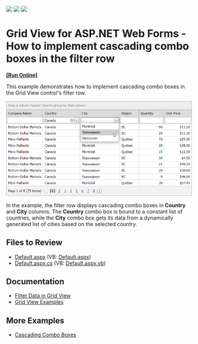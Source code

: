 <!-- default badges list -->
![](https://img.shields.io/endpoint?url=https://codecentral.devexpress.com/api/v1/VersionRange/128531147/16.1.4%2B)
[![](https://img.shields.io/badge/Open_in_DevExpress_Support_Center-FF7200?style=flat-square&logo=DevExpress&logoColor=white)](https://supportcenter.devexpress.com/ticket/details/E112)
[![](https://img.shields.io/badge/📖_How_to_use_DevExpress_Examples-e9f6fc?style=flat-square)](https://docs.devexpress.com/GeneralInformation/403183)
<!-- default badges end -->
# Grid View for ASP.NET Web Forms - How to implement cascading combo boxes in the filter row
<!-- run online -->
**[[Run Online]](https://codecentral.devexpress.com/e112/)**
<!-- run online end -->
This example demonstrates how to implement cascading combo boxes in the Grid View control's filter row.

![Cascading Combo Boxes in the Filter Row](result.png)

In the example, the filter row displays cascading combo boxes in **Country** and **City** columns. The **Country** combo box is bound to a constant list of countries, while the **City** combo box gets its data from a dynamically generated list of cities based on the selected country.

## Files to Review

* [Default.aspx](./CS/Default.aspx) (VB: [Default.aspx](./VB/Default.aspx))
* [Default.aspx.cs](./CS/Default.aspx.cs) (VB: [Default.aspx.vb](./VB/Default.aspx.vb))

## Documentation

- [Filter Data in Grid View](https://docs.devexpress.com/AspNet/3716/components/grid-view/concepts/filter-data)
- [Grid View Examples](https://docs.devexpress.com/AspNet/3768/components/grid-view/examples)

## More Examples

- [Cascading Combo Boxes](https://github.com/DevExpress-Examples/asp-net-web-forms-grid-cascaded-combo-box-columns)
